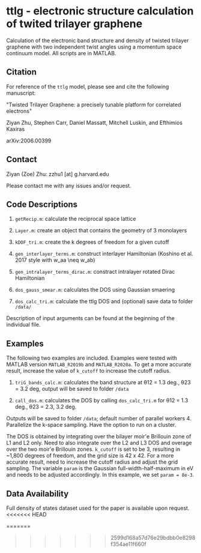 # ttlg - electronic structure calculation of twited trilayer graphene

Calculation of the electronic band structure and density of twisted trilayer graphene with two independent twist angles using a momentum space continuum model. All scripts are in MATLAB.

## Citation

For reference of the `ttlg` model, please see and cite the following manuscript: 

"Twisted Trilayer Graphene: a precisely tunable platform for correlated electrons" 

Ziyan Zhu, Stephen Carr, Daniel Massatt, Mitchell Luskin, and Efthimios Kaxiras

arXiv:2006.00399



## Contact

Ziyan (Zoe) Zhu: zzhu1 [at] g.harvard.edu

Please contact me with any issues and/or request. 



## Code Descriptions

1. `getRecip.m`: calculate the reciprocal space lattice

2. `Layer.m`: create an object that contains the geometry of 3 monolayers

3. `kDOF_tri.m`: create the k degrees of freedom for a given cutoff

4. `gen_interlayer_terms.m`: construct interlayer Hamiltonian (Koshino et al. 2017 style with w_aa \neq w_ab)

5. `gen_intralayer_terms_dirac.m`: constract intralayer rotated Dirac Hamiltonian 

6. `dos_gauss_smear.m`: calculates the DOS using Gaussian smaering

7. `dos_calc_tri.m`: calculate the ttlg DOS and (optional) save data to folder `/data/`


Description of input arguments can be found at the beginning of the individual file. 


## Examples

The following two examples are included. Examples were tested with MATLAB version `MATLAB_R2019b` and `MATLAB_R2020a`. 
To get a more accurate result, increase the value of `k_cutoff` to increase the cutoff radius.  

1. `triG_bands_calc.m`: calculates the band structure at θ12 = 1.3 deg., θ23 = 3.2 deg, output will be saved to folder `/data`

2. `call_dos.m`: calculates the DOS by calling `dos_calc_tri.m` for θ12 = 1.3 deg., θ23 = 2.3, 3.2 deg. 

Outputs will be saved to folder `/data`; default number of parallel workers 4. Parallelize the k-space sampling. Have the option to run on a cluster. 

The DOS is obtained by integrating over the bilayer moir\'e Brillouin zone of L1 and L2 only.  Need to also integrate over the L2 and L3 DOS and overage over the two moir\'e Brillouin zones. `k_cutoff` is set to be 3, resulting in ~1,800 degrees of freedom, and the grid size is 42 x 42. For a more accurate result, need to increase the cutoff radius and adjust the grid sampling. The variable `param` is the Gaussian full-width-half-maximum in eV and needs to be adjusted accordingly. In this example, we set `param = 8e-3`.


## Data Availability

Full density of states dataset used for the paper is available upon request.
<<<<<<< HEAD

=======
>>>>>>> 2599d168a57d76e29bdbb0e8298f354ae11f660f
